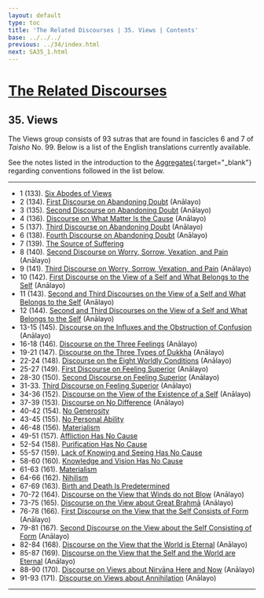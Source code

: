 ```yaml
---
layout: default
type: toc
title: 'The Related Discourses | 35. Views | Contents'
base: ../../../
previous: ../34/index.html
next: SA35_1.html
---
```


# [The Related Discourses](../index.html)
## 35. Views

The Views group consists of 93 sutras that are found in fascicles 6 and 7 of <em>Taisho</em> No. 99. Below is a list of the English translations currently available.

See the notes listed in the introduction to the [Aggregates](../01/index.html){:target="_blank"} regarding conventions followed in the list below.

---

<ul class="list-style-none">
  <li>1 (133). <a href="SA35_1.html">Six Abodes of Views</a></li>
  <li>2 (134). <a href="https://suttacentral.net/sa134/en/analayo" target="_blank">First Discourse on Abandoning Doubt</a> (Anālayo)</li>
  <li>3 (135). <a href="https://suttacentral.net/sa135/en/analayo" target="_blank">Second Discourse on Abandoning Doubt</a> (Anālayo)</li>
  <li>4 (136). <a href="https://suttacentral.net/sa136/en/analayo" target="_blank">Discourse on What Matter Is the Cause</a> (Anālayo)</li>
  <li>5 (137). <a href="https://suttacentral.net/sa137/en/analayo" target="_blank">Third Discourse on Abandoning Doubt</a> (Anālayo)</li>
  <li>6 (138). <a href="https://suttacentral.net/sa138/en/analayo" target="_blank">Fourth Discourse on Abandoning Doubt</a> (Anālayo)</li>
  <li>7 (139). <a href="SA35_7.html">The Source of Suffering</a></li>
  <li>8 (140). <a href="https://suttacentral.net/sa140/en/analayo" target="_blank">Second Discourse on Worry, Sorrow, Vexation, and Pain</a> (Anālayo)</li>
  <li>9 (141). <a href="https://suttacentral.net/sa141/en/analayo" target="_blank">Third Discourse on Worry, Sorrow, Vexation, and Pain</a> (Anālayo)</li>
  <li>10 (142). <a href="https://suttacentral.net/sa142/en/analayo" target="_blank">First Discourse on the View of a Self and What Belongs to the Self</a> (Anālayo)</li>
  <li>11 (143). <a href="https://suttacentral.net/sa143/en/analayo" target="_blank">Second and Third Discourses on the View of a Self and What Belongs to the Self</a> (Anālayo)</li>
  <li>12 (144). <a href="https://suttacentral.net/sa144/en/analayo" target="_blank">Second and Third Discourses on the View of a Self and What Belongs to the Self</a> (Anālayo)</li>
  <li>13-15 (145). <a href="https://suttacentral.net/sa145/en/analayo" target="_blank">Discourse on the Influxes and the Obstruction of Confusion</a> (Anālayo)</li>
  <li>16-18 (146). <a href="https://suttacentral.net/sa146/en/analayo" target="_blank">Discourse on the Three Feelings</a> (Anālayo)</li>
  <li>19-21 (147). <a href="https://suttacentral.net/sa147/en/analayo" target="_blank">Discourse on the Three Types of Dukkha</a> (Anālayo)</li>
  <li>22-24 (148). <a href="https://suttacentral.net/sa148/en/analayo" target="_blank">Discourse on the Eight Worldly Conditions</a> (Anālayo)</li>
  <li>25-27 (149). <a href="https://suttacentral.net/sa149/en/analayo" target="_blank">First Discourse on Feeling Superior</a> (Anālayo)</li>
  <li>28-30 (150). <a href="https://suttacentral.net/sa150/en/analayo" target="_blank">Second Discourse on Feeling Superior</a> (Anālayo)</li>
  <li>31-33. <a href="https://suttacentral.net/sa151/en/analayo" target="_blank">Third Discourse on Feeling Superior</a> (Anālayo)</li>
  <li>34-36 (152). <a href="https://suttacentral.net/sa152/en/analayo" target="_blank">Discourse on the View of the Existence of a Self</a> (Anālayo)</li>
  <li>37-39 (153). <a href="https://suttacentral.net/sa153/en/analayo" target="_blank">Discourse on No Difference</a> (Anālayo)</li>
  <li>40-42 (154). <a href="SA35_40-42.html">No Generosity</a></li>
  <li>43-45 (155). <a href="SA35_43-45.html">No Personal Ability</a></li>
  <li>46-48 (156). <a href="SA35_46-48.html">Materialism</a></li>
  <li>49-51 (157). <a href="SA35_49-51.html">Affliction Has No Cause</a></li>
  <li>52-54 (158). <a href="SA35_52-54.html">Purification Has No Cause</a></li>
  <li>55-57 (159). <a href="SA35_55-57.html">Lack of Knowing and Seeing Has No Cause</a></li>
  <li>58-60 (160). <a href="SA35_58-60.html">Knowledge and Vision Has No Cause</a></li>
  <li>61-63 (161). <a href="SA35_61-63.html">Materialism</a></li>
  <li>64-66 (162). <a href="SA35_64-66.html">Nihilism</a></li>
  <li>67-69 (163). <a href="SA35_67-69.html">Birth and Death Is Predetermined</a></li>
  <li>70-72 (164). <a href="https://suttacentral.net/sa164/en/analayo" target="_blank">Discourse on the View that Winds do not Blow</a> (Anālayo)</li>
  <li>73-75 (165). <a href="https://suttacentral.net/sa165/en/analayo" target="_blank">Discourse on the View about Great Brahmā</a> (Anālayo)</li>
  <li>76-78 (166). <a href="https://suttacentral.net/sa166/en/analayo" target="_blank">First Discourse on the View that the Self Consists of Form</a> (Anālayo)</li>
  <li>79-81 (167). <a href="https://suttacentral.net/sa167/en/analayo" target="_blank">Second Discourse on the View about the Self Consisting of Form</a> (Anālayo)</li>
  <li>82-84 (168). <a href="https://suttacentral.net/sa168/en/analayo" target="_blank">Discourse on the View that the World is Eternal</a> (Anālayo)</li>
  <li>85-87 (169). <a href="https://suttacentral.net/sa169/en/analayo" target="_blank">Discourse on the View that the Self and the World are Eternal</a> (Anālayo)</li>
  <li>88-90 (170). <a href="https://suttacentral.net/sa170/en/analayo" target="_blank">Discourse on Views about Nirvāṇa Here and Now</a> (Anālayo)</li>
  <li>91-93 (171). <a href="https://suttacentral.net/sa171/en/analayo" target="_blank">Discourse on Views about Annihilation</a> (Anālayo)</li>
</ul>

---
